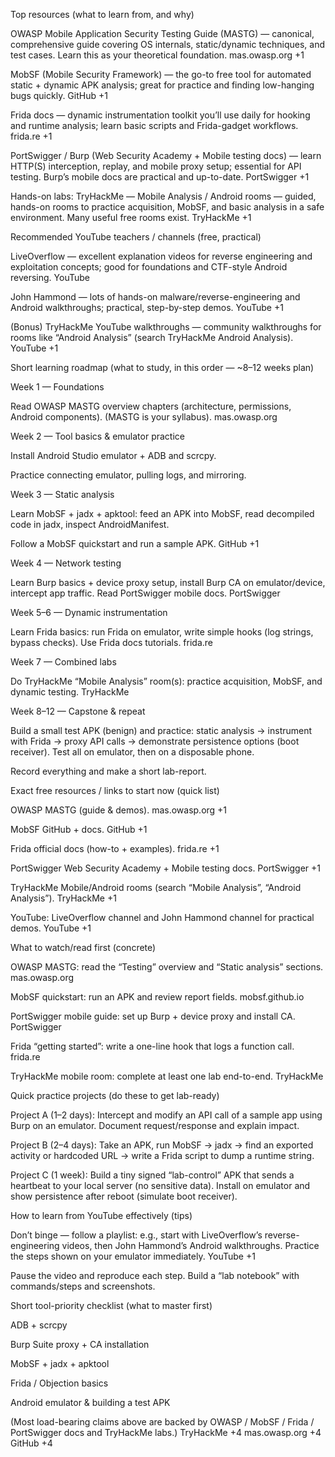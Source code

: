 Top resources (what to learn from, and why)

OWASP Mobile Application Security Testing Guide (MASTG) — canonical, comprehensive guide covering OS internals, static/dynamic techniques, and test cases. Learn this as your theoretical foundation. 
mas.owasp.org
+1

MobSF (Mobile Security Framework) — the go-to free tool for automated static + dynamic APK analysis; great for practice and finding low-hanging bugs quickly. 
GitHub
+1

Frida docs — dynamic instrumentation toolkit you’ll use daily for hooking and runtime analysis; learn basic scripts and Frida-gadget workflows. 
frida.re
+1

PortSwigger / Burp (Web Security Academy + Mobile testing docs) — learn HTTP(S) interception, replay, and mobile proxy setup; essential for API testing. Burp’s mobile docs are practical and up-to-date. 
PortSwigger
+1

Hands-on labs: TryHackMe — Mobile Analysis / Android rooms — guided, hands-on rooms to practice acquisition, MobSF, and basic analysis in a safe environment. Many useful free rooms exist. 
TryHackMe
+1

Recommended YouTube teachers / channels (free, practical)

LiveOverflow — excellent explanation videos for reverse engineering and exploitation concepts; good for foundations and CTF-style Android reversing. 
YouTube

John Hammond — lots of hands-on malware/reverse-engineering and Android walkthroughs; practical, step-by-step demos. 
YouTube
+1

(Bonus) TryHackMe YouTube walkthroughs — community walkthroughs for rooms like “Android Analysis” (search TryHackMe Android Analysis). 
YouTube
+1

Short learning roadmap (what to study, in this order — ~8–12 weeks plan)

Week 1 — Foundations

Read OWASP MASTG overview chapters (architecture, permissions, Android components). (MASTG is your syllabus). 
mas.owasp.org

Week 2 — Tool basics & emulator practice

Install Android Studio emulator + ADB and scrcpy.

Practice connecting emulator, pulling logs, and mirroring.

Week 3 — Static analysis

Learn MobSF + jadx + apktool: feed an APK into MobSF, read decompiled code in jadx, inspect AndroidManifest.

Follow a MobSF quickstart and run a sample APK. 
GitHub
+1

Week 4 — Network testing

Learn Burp basics + device proxy setup, install Burp CA on emulator/device, intercept app traffic. Read PortSwigger mobile docs. 
PortSwigger

Week 5–6 — Dynamic instrumentation

Learn Frida basics: run Frida on emulator, write simple hooks (log strings, bypass checks). Use Frida docs tutorials. 
frida.re

Week 7 — Combined labs

Do TryHackMe “Mobile Analysis” room(s): practice acquisition, MobSF, and dynamic testing. 
TryHackMe

Week 8–12 — Capstone & repeat

Build a small test APK (benign) and practice: static analysis → instrument with Frida → proxy API calls → demonstrate persistence options (boot receiver). Test all on emulator, then on a disposable phone.

Record everything and make a short lab-report.

Exact free resources / links to start now (quick list)

OWASP MASTG (guide & demos). 
mas.owasp.org
+1

MobSF GitHub + docs. 
GitHub
+1

Frida official docs (how-to + examples). 
frida.re
+1

PortSwigger Web Security Academy + Mobile testing docs. 
PortSwigger
+1

TryHackMe Mobile/Android rooms (search “Mobile Analysis”, “Android Analysis”). 
TryHackMe
+1

YouTube: LiveOverflow channel and John Hammond channel for practical demos. 
YouTube
+1

What to watch/read first (concrete)

OWASP MASTG: read the “Testing” overview and “Static analysis” sections. 
mas.owasp.org

MobSF quickstart: run an APK and review report fields. 
mobsf.github.io

PortSwigger mobile guide: set up Burp + device proxy and install CA. 
PortSwigger

Frida “getting started”: write a one-line hook that logs a function call. 
frida.re

TryHackMe mobile room: complete at least one lab end-to-end. 
TryHackMe

Quick practice projects (do these to get lab-ready)

Project A (1–2 days): Intercept and modify an API call of a sample app using Burp on an emulator. Document request/response and explain impact.

Project B (2–4 days): Take an APK, run MobSF → jadx → find an exported activity or hardcoded URL → write a Frida script to dump a runtime string.

Project C (1 week): Build a tiny signed “lab-control” APK that sends a heartbeat to your local server (no sensitive data). Install on emulator and show persistence after reboot (simulate boot receiver).

How to learn from YouTube effectively (tips)

Don’t binge — follow a playlist: e.g., start with LiveOverflow’s reverse-engineering videos, then John Hammond’s Android walkthroughs. Practice the steps shown on your emulator immediately. 
YouTube
+1

Pause the video and reproduce each step. Build a “lab notebook” with commands/steps and screenshots.

Short tool-priority checklist (what to master first)

ADB + scrcpy

Burp Suite proxy + CA installation

MobSF + jadx + apktool

Frida / Objection basics

Android emulator & building a test APK

(Most load-bearing claims above are backed by OWASP / MobSF / Frida / PortSwigger docs and TryHackMe labs.) 
TryHackMe
+4
mas.owasp.org
+4
GitHub
+4
